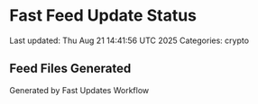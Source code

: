# Fast Feed Update Status
Last updated: Thu Aug 21 14:41:56 UTC 2025
Categories: crypto

## Feed Files Generated

Generated by Fast Updates Workflow
